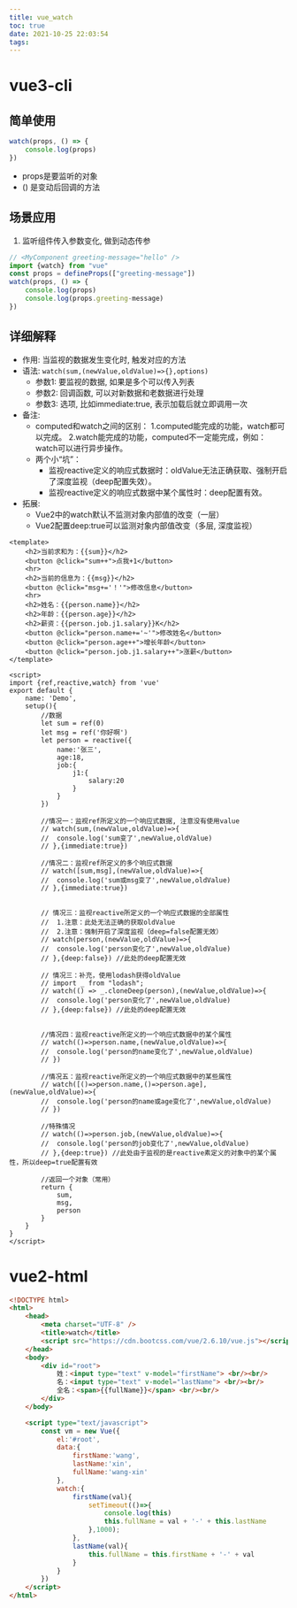 ```yaml
---
title: vue_watch
toc: true
date: 2021-10-25 22:03:54
tags:
---
```

# vue3-cli

## 简单使用

```js
watch(props, () => {
    console.log(props)
})
```
- props是要监听的对象
- () 是变动后回调的方法

## 场景应用
1. 监听组件传入参数变化, 做到动态传参
```js
// <MyComponent greeting-message="hello" />
import {watch} from "vue"
const props = defineProps(["greeting-message"])
watch(props, () => {
    console.log(props)
	console.log(props.greeting-message)
})
```


## 详细解释
- 作用: 当监视的数据发生变化时, 触发对应的方法
- 语法: `watch(sum,(newValue,oldValue)=>{},options)`
	- 参数1: 要监视的数据, 如果是多个可以传入列表
	- 参数2: 回调函数, 可以对新数据和老数据进行处理
	- 参数3: 选项, 比如immediate:true, 表示加载后就立即调用一次
- 备注:
	- computed和watch之间的区别：
		1.computed能完成的功能，watch都可以完成。
		2.watch能完成的功能，computed不一定能完成，例如：watch可以进行异步操作。
	- 两个小“坑”：
		- 监视reactive定义的响应式数据时：oldValue无法正确获取、强制开启了深度监视（deep配置失效）。
		- 监视reactive定义的响应式数据中某个属性时：deep配置有效。
- 拓展:
	- Vue2中的watch默认不监测对象内部值的改变（一层）
	- Vue2配置deep:true可以监测对象内部值改变（多层, 深度监视）

```vue
<template>
	<h2>当前求和为：{{sum}}</h2>
	<button @click="sum++">点我+1</button>
	<hr>
	<h2>当前的信息为：{{msg}}</h2>
	<button @click="msg+='！'">修改信息</button>
	<hr>
	<h2>姓名：{{person.name}}</h2>
	<h2>年龄：{{person.age}}</h2>
	<h2>薪资：{{person.job.j1.salary}}K</h2>
	<button @click="person.name+='~'">修改姓名</button>
	<button @click="person.age++">增长年龄</button>
	<button @click="person.job.j1.salary++">涨薪</button>
</template>

<script>
import {ref,reactive,watch} from 'vue'
export default {
    name: 'Demo',
    setup(){
        //数据
        let sum = ref(0)
        let msg = ref('你好啊')
        let person = reactive({
            name:'张三',
            age:18,
            job:{
                j1:{
                    salary:20
                }
            }
        })

        //情况一：监视ref所定义的一个响应式数据, 注意没有使用value
        // watch(sum,(newValue,oldValue)=>{
        // 	console.log('sum变了',newValue,oldValue)
        // },{immediate:true})

        //情况二：监视ref所定义的多个响应式数据
        // watch([sum,msg],(newValue,oldValue)=>{
        // 	console.log('sum或msg变了',newValue,oldValue)
        // },{immediate:true}) 

        
        // 情况三：监视reactive所定义的一个响应式数据的全部属性
        // 	1.注意：此处无法正确的获取oldValue
        // 	2.注意：强制开启了深度监视（deep=false配置无效）
        // watch(person,(newValue,oldValue)=>{
        // 	console.log('person变化了',newValue,oldValue)
        // },{deep:false}) //此处的deep配置无效

        // 情况三：补充，使用lodash获得oldValue
		// import _ from "lodash";
        // watch(() => _.cloneDeep(person),(newValue,oldValue)=>{
        // 	console.log('person变化了',newValue,oldValue)
        // },{deep:false}) //此处的deep配置无效
	

        //情况四：监视reactive所定义的一个响应式数据中的某个属性
        // watch(()=>person.name,(newValue,oldValue)=>{
        // 	console.log('person的name变化了',newValue,oldValue)
        // })

        //情况五：监视reactive所定义的一个响应式数据中的某些属性
        // watch([()=>person.name,()=>person.age],(newValue,oldValue)=>{
        // 	console.log('person的name或age变化了',newValue,oldValue)
        // })

        //特殊情况
        // watch(()=>person.job,(newValue,oldValue)=>{
        // 	console.log('person的job变化了',newValue,oldValue)
        // },{deep:true}) //此处由于监视的是reactive素定义的对象中的某个属性，所以deep=true配置有效

        //返回一个对象（常用）
        return {
            sum,
            msg,
            person
        }
    }
}
</script>
```



# vue2-html
```html
<!DOCTYPE html>
<html>
	<head>
		<meta charset="UTF-8" />
		<title>watch</title>
        <script src="https://cdn.bootcss.com/vue/2.6.10/vue.js"></script>
	</head>
	<body>
		<div id="root">
			姓：<input type="text" v-model="firstName"> <br/><br/>
			名：<input type="text" v-model="lastName"> <br/><br/>
			全名：<span>{{fullName}}</span> <br/><br/>
		</div>
	</body>

	<script type="text/javascript">
		const vm = new Vue({
			el:'#root',
			data:{
				firstName:'wang',
				lastName:'xin',
				fullName:'wang-xin'
			},
			watch:{
				firstName(val){
					setTimeout(()=>{
						console.log(this)
						this.fullName = val + '-' + this.lastName
					},1000);
				},
				lastName(val){
					this.fullName = this.firstName + '-' + val
				}
			}
		})
	</script>
</html>
```